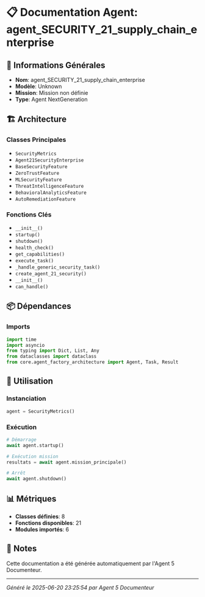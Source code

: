 # 📋 Documentation Agent: agent_SECURITY_21_supply_chain_enterprise

## 🎯 Informations Générales

- **Nom**: agent_SECURITY_21_supply_chain_enterprise
- **Modèle**: Unknown
- **Mission**: Mission non définie
- **Type**: Agent NextGeneration

## 🏗️ Architecture

### Classes Principales
- `SecurityMetrics`
- `Agent21SecurityEnterprise`
- `BaseSecurityFeature`
- `ZeroTrustFeature`
- `MLSecurityFeature`
- `ThreatIntelligenceFeature`
- `BehavioralAnalyticsFeature`
- `AutoRemediationFeature`

### Fonctions Clés
- `__init__()`
- `startup()`
- `shutdown()`
- `health_check()`
- `get_capabilities()`
- `execute_task()`
- `_handle_generic_security_task()`
- `create_agent_21_security()`
- `__init__()`
- `can_handle()`

## 📦 Dépendances

### Imports
```python
import time
import asyncio
from typing import Dict, List, Any
from dataclasses import dataclass
from core.agent_factory_architecture import Agent, Task, Result
```

## 🚀 Utilisation

### Instanciation
```python
agent = SecurityMetrics()
```

### Exécution
```python
# Démarrage
await agent.startup()

# Exécution mission
resultats = await agent.mission_principale()

# Arrêt
await agent.shutdown()
```

## 📊 Métriques

- **Classes définies**: 8
- **Fonctions disponibles**: 21
- **Modules importés**: 6

## 📝 Notes

Cette documentation a été générée automatiquement par l'Agent 5 Documenteur.

---
*Généré le 2025-06-20 23:25:54 par Agent 5 Documenteur*
